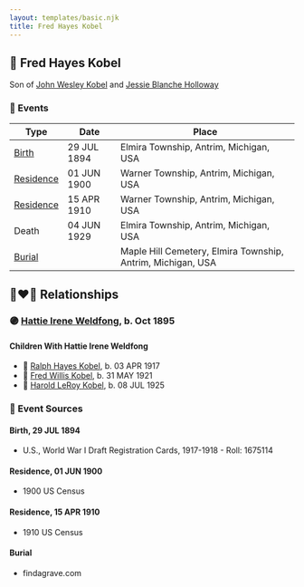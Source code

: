 ```yaml
---
layout: templates/basic.njk
title: Fred Hayes Kobel
---
```

## 🔵 Fred Hayes Kobel

Son of [John Wesley Kobel](/people/2/24649136) and [Jessie Blanche Holloway](/people/2/29242864)

### 📆 Events

Type | Date | Place
------ | ------ | ------
[Birth](#event-90d3517f-d152-4067-8d3c-c71cd7290b18) | 29 JUL 1894 | Elmira Township, Antrim, Michigan, USA
[Residence](#event-9046b724-dfbc-4fc9-8ea7-0d559e3bdfa5) | 01 JUN 1900 | Warner Township, Antrim, Michigan, USA
[Residence](#event-8aa3e1ac-e682-40b3-85bd-254294742173) | 15 APR 1910 | Warner Township, Antrim, Michigan, USA
Death | 04 JUN 1929 | Elmira Township, Antrim, Michigan, USA
[Burial](#event-b9bec8b6-c11a-471f-a1c6-8ec16926a06f) |  | Maple Hill Cemetery, Elmira Township, Antrim, Michigan, USA

## 👩‍❤️‍👨 Relationships

### 🟣 [Hattie Irene Weldfong](/people/5/59131944), b. Oct 1895

#### Children With Hattie Irene Weldfong
* 🔵 [Ralph Hayes Kobel](/people/7/77168350), b. 03 APR 1917
* 🔵 [Fred Willis Kobel](/people/5/51851068), b. 31 MAY 1921
* 🔵 [Harold LeRoy Kobel](/people/6/65495296), b. 08 JUL 1925
### 📰 Event Sources

#### <a id="event-90d3517f-d152-4067-8d3c-c71cd7290b18"></a> Birth, 29 JUL 1894
* U.S., World War I Draft Registration Cards, 1917-1918  - Roll: 1675114

#### <a id="event-9046b724-dfbc-4fc9-8ea7-0d559e3bdfa5"></a> Residence, 01 JUN 1900
* 1900 US Census

#### <a id="event-8aa3e1ac-e682-40b3-85bd-254294742173"></a> Residence, 15 APR 1910
* 1910 US Census

#### <a id="event-b9bec8b6-c11a-471f-a1c6-8ec16926a06f"></a> Burial
* findagrave.com
